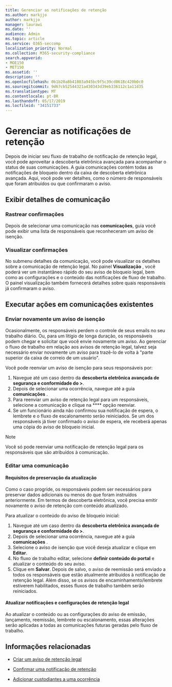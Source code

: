 ```yaml
---
title: Gerenciar as notificações de retenção
ms.author: markjjo
author: markjjo
manager: laurawi
ms.date: ''
audience: Admin
ms.topic: article
ms.service: O365-seccomp
localization_priority: Normal
ms.collection: M365-security-compliance
search.appverid:
- MOE150
- MET150
ms.assetid: ''
description: ''
ms.openlocfilehash: 0b1b20a8b41803a945bc9f5c39cd0618c420b0c0
ms.sourcegitcommit: 9d67cb52544321a430343d39eb336112c1a11d35
ms.translationtype: MT
ms.contentlocale: pt-BR
ms.lasthandoff: 05/17/2019
ms.locfileid: "34151733"
---
```

# <a name="manage-hold-notifications"></a>Gerenciar as notificações de retenção

Depois de iniciar seu fluxo de trabalho de notificação de retenção legal, você pode aproveitar a descoberta eletrônica avançada para acompanhar o status de suas comunicações. A guia comunicações contém todas as notificações de bloqueio dentro da caixa de descoberta eletrônica avançada. Aqui, você pode ver detalhes, como o número de responsáveis que foram atribuídos ou que confirmaram o aviso.

## <a name="view-communication-details"></a>Exibir detalhes de comunicação

### <a name="track-acknowledgements"></a>Rastrear confirmações

Depois de selecionar uma comunicação nas **comunicações**, guia você pode exibir uma lista de responsáveis que reconheceram um aviso de isenção. 

### <a name="preview-acknowledgements"></a>Visualizar confirmações

No submenu detalhes da comunicação, você pode visualizar os detalhes sobre a comunicação de retenção legal. No painel **Visualização** , você poderá ver um instantâneo rápido do seu aviso de bloqueio legal, bem como as configurações e o conteúdo das notificações de fluxo de trabalho. O painel visualização também fornecerá detalhes sobre quais responsáveis já confirmaram o aviso.

## <a name="taking-action-on-existing-communications"></a>Executar ações em comunicações existentes

### <a name="re-send-a-hold-notice"></a>Enviar novamente um aviso de isenção

Ocasionalmente, os responsáveis perdem o controle de seus emails no seu trabalho diário. Ou, para um litígio de longa duração, os responsáveis podem chegar e solicitar que você envie novamente um aviso. Ao gerenciar o fluxo de trabalho em relação aos avisos de retenção legal, talvez seja necessário enviar novamente um aviso para trazê-lo de volta à "parte superior da caixa de correio de um usuário".

Você pode reenviar um aviso de isenção para seus responsáveis por:
1. Navegue até um caso dentro da **descoberta eletrônica avançada de segurança e conformidade do >**.
2. Depois de selecionar uma ocorrência, navegue até a guia **comunicações** .
3. Para reenviar um aviso de retenção legal para um responsáveis, selecione a comunicação e clique na **** opção reenviar.
4. Se um funcionário ainda não confirmou sua notificação de espera, o lembrete e o fluxo de escalonamento serão reiniciados. Se um dos responsáveis já tiver confirmado o aviso de espera, ele receberá apenas uma cópia do aviso de bloqueio inicial.

> [!NOTE]
> Você só pode reenviar uma notificação de retenção legal para os responsáveis que são atribuídos à comunicação. 

### <a name="edit-a-communication"></a>Editar uma comunicação

#### <a name="update-preservation-requirements"></a>Requisitos de preservação da atualização
  
Como o caso progride, os responsáveis podem ser necessários para preservar dados adicionais ou menos do que foram instruídos anteriormente. Em termos de descoberta eletrônica, você precisa emitir novamente o aviso de retenção com conteúdo atualizado.

Para atualizar o conteúdo do aviso de bloqueio inicial:

1. Navegue até um caso dentro da **descoberta eletrônica avançada de segurança e conformidade do >**.
2. Depois de selecionar uma ocorrência, navegue até a guia **comunicações** .
3. Selecione o aviso de isenção que você deseja atualizar e clique em **Editar**.
4. No fluxo de trabalho editar, selecione **definir conteúdo do portal** e atualizar o conteúdo do seu aviso. 
5. Clique em **Salvar**. Depois de salvo, o aviso de reemissão será enviado a todos os responsáveis que estão atualmente atribuídos à notificação de retenção legal. Além disso, se os avisos de encaminhamento/lembrete estiverem habilitados, esses fluxos de trabalho também serão reiniciados. 


#### <a name="update-legal-hold-notifications-and-settings"></a>Atualizar notificações e configurações de retenção legal

Ao atualizar o conteúdo ou as configurações do aviso de emissão, lançamento, reemissão, lembrete ou escalonamento, essas alterações serão aplicadas a todas as comunicações futuras geradas pelo fluxo de trabalho.

## <a name="related-information"></a>Informações relacionadas 

- [Criar um aviso de retenção legal](create-hold-notification.md)
    
- [Confirmar uma notificação de retenção](acknowledge-hold-notification.md)
    
- [Adicionar custodiantes a uma ocorrência](add-custodians-to-case.md)